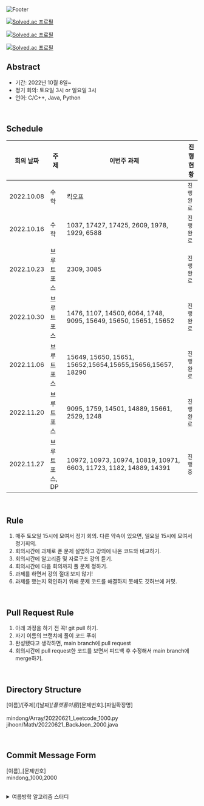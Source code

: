 ![Footer](https://capsule-render.vercel.app/api?type=waving&color=auto&height=200&section=footer&text=Algorithms%20study&fontSize=100)



[![Solved.ac
프로필](http://mazassumnida.wtf/api/v2/generate_badge?boj=leecks1119)](https://solved.ac/leecks1119)

[![Solved.ac
프로필](http://mazassumnida.wtf/api/v2/generate_badge?boj=ilikeicetea)](https://solved.ac/ilikeicetea)

[![Solved.ac
프로필](http://mazassumnida.wtf/api/v2/generate_badge?boj=sanso)](https://solved.ac/sanso)






## Abstract

- 기간: 2022년 10월 8일~
- 정기 회의: 토요일 3시 or 일요일 3시
- 언어: C/C++, Java, Python

<br>

## Schedule


| **회의 날짜**     |    **주제**      |    **이번주 과제**                                     | **진행 현황** |
| ------------ | --------------   | ---------------------------------------------------------- | ------------- |
| 2022.10.08   |    수학          |                            킥오프                          |  `진행 완료`  |
| 2022.10.16   |    수학          | 1037, 17427, 17425, 2609, 1978, 1929, 6588                 |   `진행 완료` |
| 2022.10.23   |    브루트포스          | 2309, 3085                                                  |   `진행 완료`   |
| 2022.10.30   |    브루트포스          | 1476, 1107, 14500, 6064, 1748, 9095, 15649, 15650, 15651, 15652 |   `진행 완료`   |
| 2022.11.06   |    브루트포스          | 15649, 15650, 15651, 15652,15654,15655,15656,15657, 18290       |   `진행 완료`   |
| 2022.11.20   |    브루트포스          | 9095, 1759, 14501, 14889, 15661, 2529, 1248                                           |   `진행 완료`   |
| 2022.11.27   |    브루트포스, DP          |10972, 10973, 10974, 10819, 10971, 6603, 11723, 1182, 14889, 14391 |   `진행 중`   |

<br>

## Rule

1. 매주 토요일 15시에 모여서 정기 회의. 다른 약속이 있으면, 일요일 15시에 모여서 정기회의.
2. 회의시간에 과제로 푼 문제 설명하고 강의에 나온 코드와 비교하기.
3. 회의시간에 알고리즘 및 자료구조 강의 듣기.
4. 회의시간에 다음 회의까지 풀 문제 정하기.
6. 과제를 하면서 강의 절대 보지 않기!
5. 과제를 했는지 확인하기 위해 문제 코드를 해결하지 못해도 깃허브에 커밋.


<br>

## Pull Request Rule

1. 아래 과정을 하기 전 꼭! git pull 하기.
2. 자기 이름의 브랜치에 풀이 코드 푸쉬
3. 완성됐다고 생각하면, main branch에 pull request
4. 회의시간에 pull request한 코드를 보면서 피드백 후 수정해서 main branch에 merge하기. 


<br>

## Directory Structure
[이름]/[주제]/[날짜]_[플랫폼이름]_[문제번호].[파일확장명] <br><br>
mindong/Array/20220621_Leetcode_1000.py <br>
jihoon/Math/20220621_BackJoon_2000.java <br>


<br>

## Commit Message Form
[이름]_[문제번호]
<br>
mindong_1000,2000


<br>


<details>
<summary>여름방학 알고리즘 스터디</summary>
<div markdown="1">

## Abstract

- 기간: 2022년 6월 ~ 7월
- 정기 회의: 목요일 18시
- 언어: Python



<br>

## Rule

1. 매일 최소 1문제씩 풀기
2. 문제선정은 자기 마음대로
3. 매주 요일 시에 모여서 정기 회의
4. 정기회의날 선정한 2문제, 이번주 좋았던 1문제 코드 리뷰 및 다음에 코드 리뷰할 2문제 선정 
5. 정기회의날 진도 체크하고 미완료 시, 만족될 때까지 집에 못감.

<br>

## Pull Request Rule

1. 자기 이름의 브랜치에 풀이 코드 푸쉬
2. 완성됐다고 생각하면, main 브랜치에 pull request. 이때, comment에 코드 설명하기.
3. 상대방이 pull request한 코드를 보고 comment에 피드백한 후 merge하기. 


<br>

## Description Method

문제번호. 문제이름
<br>간단한 문제설명
1. 문제 풀이를 위한 접근방식 설명
2. 적용 자료구조, 알고리즘 개념 간단하게 설명
3. 시간 복잡도 계산
4. 사용 라이브러리 간단하게 설명
5. 느낀점


<br>

## Directory Structure
mindong/주제/20220621_Leetcode_문제번호.py <br>
jihoon/주제/20220621_BackJoon_문제번호.cpp


<br>

## Commit Message Form
20220621_Leetcode_문제번호


<br>

## Schedule


| **주차** | **코드리뷰문제**          | **zihoonc**                                                   | **sanso62**                                                   | **정기회의일시**                                                   | **진행 현황** |
| -------- | ------------------- | ------------------------------------------------------------ | ------------------------------------------------------------ | ------------------------------------------------------------ | ------------- |
| 1주차    |     없음.      |  | Leetcode ~~125, 344, 937, 819,49~~, <br> ~~5, 148, 56, 147, 179, 242, 75, 973~~ |                         2022.06.30 20:00                                     | `진행 완료`   |
| 2주차    |    boj 11945      | Codeit 재귀함수 1,2,3,4,5,6 | Leetcode ~~1,42, 15, 561, 238, 121,~~ 704, 33 |                           2022.07.07 20:00                                   | `진행 완료`   |
| 3주차    |          |  | Leetcode 234, 21, 206, 704, 33, 349, 167, 240 |                      2022.07.14 15:00                                         | `진행 중`   |
| 4주차    |          |  |  이진탐색 |  | `진행 예정`   |

</div>
</details>
